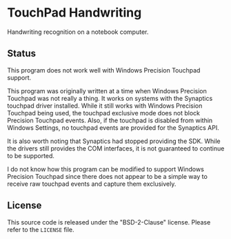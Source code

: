 TouchPad Handwriting
====================

Handwriting recognition on a notebook computer.


Status
------

This program does not work well with Windows Precision Touchpad support.

This program was originally written at a time when Windows Precision Touchpad
was not really a thing. It works on systems with the Synaptics touchpad driver
installed. While it still works with Windows Precision Touchpad being used, the
touchpad exclusive mode does not block Precision Touchpad events. Also, if the
touchpad is disabled from within Windows Settings, no touchpad events are
provided for the Synaptics API.

It is also worth noting that Synaptics had stopped providing the SDK. While the
drivers still provides the COM interfaces, it is not guaranteed to continue to
be supported.

I do not know how this program can be modified to support Windows Precision
Touchpad since there does not appear to be a simple way to receive raw touchpad
events and capture them exclusively.


License
-------

This source code is released under the "BSD-2-Clause" license. Please refer to
the `LICENSE` file.
